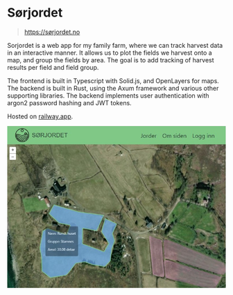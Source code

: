 # Sørjordet
> https://sørjordet.no

Sorjordet is a web app for my family farm, where we can track harvest data in an interactive manner. It allows us to plot the fields we harvest onto a map, and group the fields by area. The goal is to add tracking of harvest results per field and field group.


The frontend is built in Typescript with Solid.js, and OpenLayers for maps. 
The backend is built in Rust, using the Axum framework and various other supporting libraries. 
The backend implements user authentication with argon2 password hashing and JWT tokens.

Hosted on [railway.app](https://railway.app).

![sorjordet.no screenshot](assets/ReadmeSkjermbilde.jpg)
